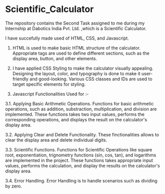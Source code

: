 # Scientific_Calculator
The repository contains the Second Task assigned to me during my Internship at Dabotics India Pvt. Ltd. ,which is a Scientific Calculator.

I have succefully made used of HTML, CSS, and Javascript.

1. HTML is used to make basic HTML structure of the calculator. Appropriate tags are used to define different sections, such as the display area, button, and other elements.

2. I have applied CSS Styling to make the calculator visually appealing. Designing the layout, color, and typography is done to make it user-friendly and good-looking. Various CSS classes and IDs are used to target specific elements for styling.

3. Javascript Functionalities Used for :-

3.1. Applying Basic Arithmetic Operations. 
Functions for basic arithmetic operations, such as addition, substraction, multiplication, and division are implemented. These functions takes two input values, performs the corresponding operations, and displays the result on the calculator's display area.

3.2. Applying Clear and Delete Functionality.
These finctionalities allows to clear the display area and delete individual digits.

3.3. Scientific Functions.
Functions for Scientific Operations like square root, exponentiation, trignometry functions (sin, cos, tan), and logarithms are implemented in the project.
These functions takes appropriate input values, performs the calculation, and display the results on the calculator's display area.

3.4. Error Handling.
Error Handling is to handle scenarios such as dividing by zero. 
